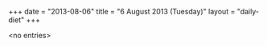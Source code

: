 +++
date = "2013-08-06"
title = "6 August 2013 (Tuesday)"
layout = "daily-diet"
+++

<p>&lt;no entries&gt;</p>